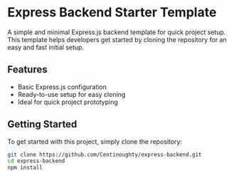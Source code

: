 # Express Backend Starter Template

A simple and minimal Express.js backend template for quick project setup. This template helps developers get started by cloning the repository for an easy and fast initial setup.

## Features
- Basic Express.js configuration
- Ready-to-use setup for easy cloning
- Ideal for quick project prototyping

## Getting Started

To get started with this project, simply clone the repository:

```bash
git clone https://github.com/Centinoughty/express-backend.git
cd express-backend
npm install
